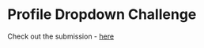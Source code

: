 # Profile Dropdown Challenge

Check out the submission - [here](https://icodethis.com/submissions/45827)
